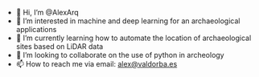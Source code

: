 - 👋 Hi, I’m @AlexArq
- 👀 I’m interested in machine and deep learning for an archaeological applications
- 🌱 I’m currently learning how to automate the location of archaeological sites based on LiDAR data
- 💞️ I’m looking to collaborate on the use of python in archeology 
- 📫 How to reach me via email: alex@valdorba.es

<!---
AlexArq/AlexArq is a ✨ special ✨ repository because its `README.md` (this file) appears on your GitHub profile.
You can click the Preview link to take a look at your changes.
--->
